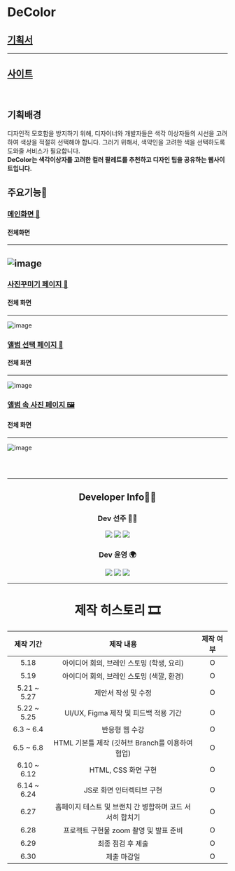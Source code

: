 # DeColor
## [기획서](https://docs.google.com/document/d/1ztiBkyqHQX_roywjL0pm-Di5QtRZJ6QkQEGViaXj5GA/edit)
<hr>

## [사이트](https://decolor.netlify.app/index.html)


<br />

## 기획배경
디자인적 모호함을 방지하기 위해, 디자이너와 개발자들은 색각 이상자들의 시선을 고려하여 색상을 적절히 선택해야 합니다. 그러기 위해서, 색약인을 고려한 색을 선택하도록 도와줄 서비스가 필요합니다.
<br />
**DeColor는 색각이상자를 고려한 컬러 팔레트를 추천하고 디자인 팁을 공유하는 웹사이트입니다.**

## 주요기능🔧
### [메인화면 👑](https://github.com/olsi10/StudentMemories/wiki/%EB%A9%94%EC%9D%B8%ED%99%94%EB%A9%B4-%F0%9F%91%91)
#### 전체화면
---
![image](https://user-images.githubusercontent.com/86298664/176174610-9e5b3e2c-0ccb-43f0-89ea-468152a6c935.png)
---
### [사진꾸미기 페이지 🎨](https://github.com/olsi10/StudentMemories/wiki/%EC%82%AC%EC%A7%84%EA%BE%B8%EB%AF%B8%EA%B8%B0-%ED%8E%98%EC%9D%B4%EC%A7%80-%F0%9F%8E%A8)
#### 전체 화면
---
![image](https://user-images.githubusercontent.com/86298664/176178436-ad9f230e-e4b3-4a7e-b6ec-3d7bcb9296f3.png)  

### [앨범 선택 페이지 📁](https://github.com/olsi10/StudentMemories/wiki/%EC%95%A8%EB%B2%94-%EC%84%A0%ED%83%9D-%ED%8E%98%EC%9D%B4%EC%A7%80-%F0%9F%93%81)
#### 전체 화면
---
![image](https://user-images.githubusercontent.com/86298664/176343595-9b6d5e12-54a3-4974-a659-6ad1c913d8b3.png)


### [앨범 속 사진 페이지 🖼](https://github.com/olsi10/StudentMemories/wiki/%EC%95%A8%EB%B2%94-%EC%86%8D-%EC%82%AC%EC%A7%84-%ED%8E%98%EC%9D%B4%EC%A7%80-%F0%9F%96%BC)
#### 전체 화면
---
![image](https://user-images.githubusercontent.com/86298664/176343617-f383fef1-8417-43da-b44f-af960a028cbd.png)

<div align="center">
<br />
<br />

---

## Developer Info👩‍💻

### Dev 선주 👨‍🦲

<a href="https://github.com/55soup"><img src="https://img.shields.io/badge/github-181717?style=for-the-badge&logo=github&logoColor=white"></a>
<a href="https://velog.io/@55soup"><img src="https://img.shields.io/badge/Velog-3DDC84?style=for-the-badge&logo=Blogger&logoColor=white"/></a>
<a href="https://www.instagram.com/55soup/"><img src="https://img.shields.io/badge/Instagram-E4405F?style=for-the-badge&logo=Instagram&logoColor=white"/></a>

### Dev 윤영 🌍

<a href="https://github.com/olsi10"><img src="https://img.shields.io/badge/github-181717?style=for-the-badge&logo=github&logoColor=white"></a>
<a href="https://velog.io/@olsi10"><img src="https://img.shields.io/badge/Velog-3DDC84?style=for-the-badge&logo=Blogger&logoColor=white"/></a>
<a href="https://www.instagram.com/1._.r_zx1/"><img src="https://img.shields.io/badge/Instagram-E4405F?style=for-the-badge&logo=Instagram&logoColor=white"/></a>



----

# 제작 히스토리 🎞
|제작 기간|제작 내용|제작 여부|
|:---:|:---:|:---:|
|5.18|아이디어 회의, 브레인 스토밍 (학생, 요리)|O|
|5.19|아이디어 회의, 브레인 스토밍 (색깔, 환경)|O|
|5.21 ~ 5.27|제안서 작성 및 수정|O|
|5.22 ~ 5.25|UI/UX, Figma 제작 및 피드백 적용 기간|O|
|6.3 ~ 6.4|반응형 웹 수강|O|
|6.5 ~ 6.8|HTML 기본틀 제작 (깃허브 Branch를 이용하여 협업)|O|
|6.10 ~ 6.12|HTML, CSS 화면 구현|O|
|6.14 ~ 6.24|JS로 화면 인터렉티브 구현|O|
|6.27|홈페이지 테스트 및 브랜치 간 병합하며 코드 서서히 합치기|O|
|6.28|프로젝트 구현물 zoom 촬영 및 발표 준비|O|
|6.29|최종 점검 후 제출|O|
|6.30|제출 마감일|O|

